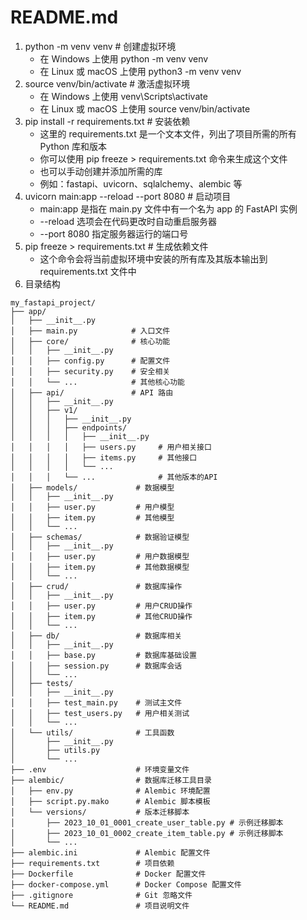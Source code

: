# README.md
1. python -m venv venv # 创建虚拟环境
   - 在 Windows 上使用 python -m venv venv
   - 在 Linux 或 macOS 上使用 python3 -m venv venv
2. source venv/bin/activate # 激活虚拟环境
   - 在 Windows 上使用 venv\Scripts\activate
   - 在 Linux 或 macOS 上使用 source venv/bin/activate
3. pip install -r requirements.txt # 安装依赖
   - 这里的 requirements.txt 是一个文本文件，列出了项目所需的所有 Python 库和版本
   - 你可以使用 pip freeze > requirements.txt 命令来生成这个文件
   - 也可以手动创建并添加所需的库
   - 例如：fastapi、uvicorn、sqlalchemy、alembic 等
4. uvicorn main:app --reload --port 8080 # 启动项目
   - main:app 是指在 main.py 文件中有一个名为 app 的 FastAPI 实例
   - --reload 选项会在代码更改时自动重启服务器
   - --port 8080 指定服务器运行的端口号
5. pip freeze > requirements.txt # 生成依赖文件
   - 这个命令会将当前虚拟环境中安装的所有库及其版本输出到 requirements.txt 文件中
6. 目录结构

```
my_fastapi_project/
├── app/
│   ├── __init__.py
│   ├── main.py            # 入口文件
│   ├── core/              # 核心功能
│   │   ├── __init__.py
│   │   ├── config.py      # 配置文件
│   │   ├── security.py    # 安全相关
│   │   └── ...            # 其他核心功能
│   ├── api/               # API 路由
│   │   ├── __init__.py
│   │   ├── v1/
│   │   │   ├── __init__.py
│   │   │   ├── endpoints/
│   │   │   │   ├── __init__.py
│   │   │   │   ├── users.py     # 用户相关接口
│   │   │   │   ├── items.py     # 其他接口
│   │   │   │   └── ...
│   │   │   └── ...              # 其他版本的API
│   ├── models/             # 数据模型
│   │   ├── __init__.py
│   │   ├── user.py         # 用户模型
│   │   ├── item.py         # 其他模型
│   │   └── ...
│   ├── schemas/            # 数据验证模型
│   │   ├── __init__.py     
│   │   ├── user.py         # 用户数据模型
│   │   ├── item.py         # 其他数据模型
│   │   └── ...
│   ├── crud/               # 数据库操作
│   │   ├── __init__.py
│   │   ├── user.py         # 用户CRUD操作
│   │   ├── item.py         # 其他CRUD操作
│   │   └── ...
│   ├── db/                 # 数据库相关
│   │   ├── __init__.py
│   │   ├── base.py         # 数据库基础设置
│   │   ├── session.py      # 数据库会话
│   │   └── ...
│   ├── tests/
│   │   ├── __init__.py
│   │   ├── test_main.py    # 测试主文件
│   │   ├── test_users.py   # 用户相关测试
│   │   └── ...
│   └── utils/              # 工具函数
│       ├── __init__.py
│       ├── utils.py
│       └── ...
├── .env                    # 环境变量文件
├── alembic/                # 数据库迁移工具目录
│   ├── env.py              # Alembic 环境配置
│   ├── script.py.mako      # Alembic 脚本模板
│   └── versions/           # 版本迁移脚本
│       ├── 2023_10_01_0001_create_user_table.py # 示例迁移脚本
│       ├── 2023_10_01_0002_create_item_table.py # 示例迁移脚本
│       └── ...
├── alembic.ini             # Alembic 配置文件
├── requirements.txt        # 项目依赖
├── Dockerfile              # Docker 配置文件
├── docker-compose.yml      # Docker Compose 配置文件
├── .gitignore              # Git 忽略文件
└── README.md               # 项目说明文件
```

